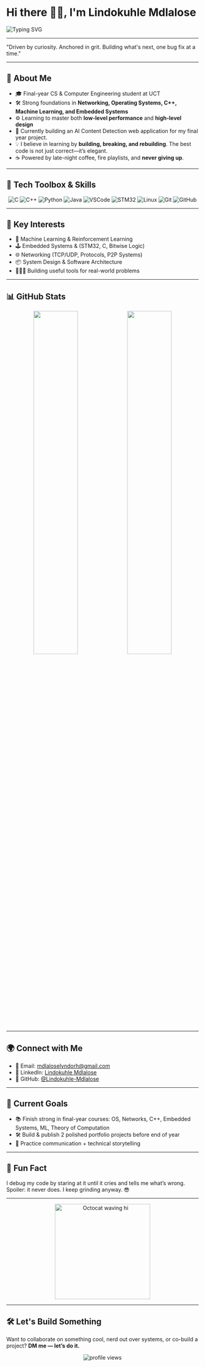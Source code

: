 # Hi there 👋🏾, I'm Lindokuhle Mdlalose 

![Typing SVG](https://readme-typing-svg.demolab.com?font=Fira+Code&weight=500&size=22&pause=100&color=36BCF7&width=1000&lines=🚀Final+Year+Computer+Science+%26+Computer+Engineering+Student+@UCT;💻Aspiring+Software+Engineer+|+Embedded+Systems+Enthusiast+|+ML+Explorer;🌹Lover+of+Code%2C+Coffee%2C+and+Low-Level+Power;👷‍♂️Always+Learning+and+Always+Building) 

---

 "Driven by curiosity. Anchored in grit. Building what's next, one bug fix at a time."

---

## 🧠 About Me

- 🎓 Final-year CS & Computer Engineering student at UCT
- 🛠️ Strong foundations in **Networking, Operating Systems, C++, Machine Learning, and Embedded Systems**
- ⚙️ Learning to master both **low-level performance** and **high-level design**
- 🤖 Currently building an AI Content Detection web application for my final year project.
- 💡 I believe in learning by **building, breaking, and rebuilding**. The best code is not just correct—it’s elegant.
- ☕ Powered by late-night coffee, fire playlists, and **never giving up**.

---

## 🔧 Tech Toolbox & Skills

<div align="center">

![C](https://img.shields.io/badge/-C-00599C?style=flat&logo=c)
![C++](https://img.shields.io/badge/-C++-004482?style=flat&logo=cplusplus)
![Python](https://img.shields.io/badge/-Python-3776AB?style=flat&logo=python)
![Java](https://img.shields.io/badge/-Java-red?style=flat&logo=java)
![VSCode](https://img.shields.io/badge/-VSCode-007ACC?style=flat&logo=visual-studio-code)
![STM32](https://img.shields.io/badge/-STM32-03234B?style=flat&logo=stmicroelectronics)
![Linux](https://img.shields.io/badge/-Linux-FCC624?style=flat&logo=linux)
![Git](https://img.shields.io/badge/-Git-F05032?style=flat&logo=git)
![GitHub](https://img.shields.io/badge/-GitHub-181717?style=flat&logo=github)

</div>

---

## 🧩 Key Interests

- 🔬 Machine Learning & Reinforcement Learning
- 🕹️ Embedded Systems & (STM32, C, Bitwise Logic)
- 🌐 Networking (TCP/UDP, Protocols, P2P Systems)
- 📦 System Design & Software Architecture
- 👨🏾‍🔬 Building useful tools for real-world problems

---

## 📊 GitHub Stats

<p align="center">
  <img src="https://github-readme-stats.vercel.app/api?username=Lindokuhle239&show_icons=true&theme=radical&count_private=true" width="48%" />
  <img src="https://github-readme-stats.vercel.app/api/top-langs/?username=Lindokuhle239&layout=compact&theme=radical&hide=html,css,scss" width="48%" />
</p>

---

## 🌍 Connect with Me

- 💌 Email: [mdlaloselyndorh@gmail.com](mailto:mdlaloselyndorh@gmail.com)
- 💼 LinkedIn: [Lindokuhle Mdlalose](https://www.linkedin.com/in/lindokuhle-mdlalose-883ba7265)
- 🔗 GitHub: [@Lindokuhle-Mdlalose](https://github.com/Lindokuhle239)

---

## 🎯 Current Goals

- 📚 Finish strong in final-year courses: OS, Networks, C++, Embedded Systems, ML, Theory of Computation
- 🛠️ Build & publish 2 polished portfolio projects before end of year
- 💬 Practice communication + technical storytelling

---

## 🎉 Fun Fact

I debug my code by staring at it until it cries and tells me what’s wrong.  
Spoiler: it never does. I keep grinding anyway. 😎

---

<!-- Animation-->
<p align="center">
  <img src="https://octodex.github.com/images/mummytocat.gif" width="250" alt="Octocat waving hi">
</p>

---

## 🛠️ Let's Build Something

Want to collaborate on something cool, nerd out over systems, or co-build a project?
**DM me — let’s do it.**
<p align="center">
  <img src="https://komarev.com/ghpvc/?username=Lindokuhle239&label=Profile+Views&color=0e75b6&style=flat" alt="profile views" />
</p>
